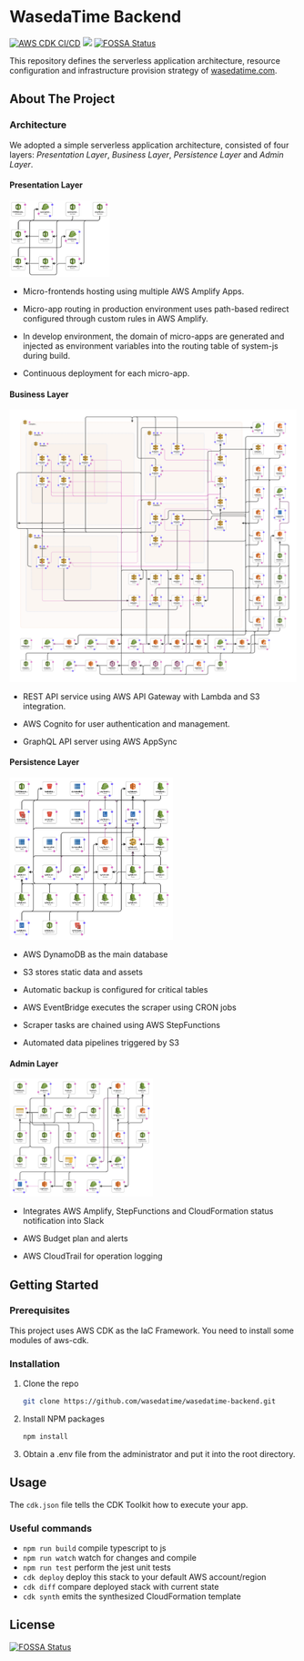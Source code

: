 # WasedaTime Backend

[![AWS CDK CI/CD](https://github.com/wasedatime/wasedatime-backend/actions/workflows/deploy.yml/badge.svg)](https://github.com/wasedatime/wasedatime-backend/actions/workflows/deploy.yml)
![](https://img.shields.io/website?up_color=green&up_message=online&url=https%3A%2F%2Fwasedatime.com)
[![FOSSA Status](https://app.fossa.com/api/projects/git%2Bgithub.com%2Fwasedatime%2Fwasedatime-backend.svg?type=shield)](https://app.fossa.com/projects/git%2Bgithub.com%2Fwasedatime%2Fwasedatime-backend?ref=badge_shield)

This repository defines the serverless application architecture, resource configuration and infrastructure provision strategy of 
[wasedatime.com](https://wasedatime.com).

## About The Project

### Architecture

We adopted a simple serverless application architecture, consisted of four layers: *Presentation Layer*, *Business
Layer*,
*Persistence Layer* and *Admin Layer*.

#### Presentation Layer

<img src="doc/pre.png" alt="Presentation Layer" width=35%/>

- Micro-frontends hosting using multiple AWS Amplify Apps.

- Micro-app routing in production environment uses path-based redirect configured through custom rules in AWS Amplify.

- In develop environment, the domain of micro-apps are generated and injected as environment variables into the routing
  table of system-js during build.

- Continuous deployment for each micro-app.

#### Business Layer

![Business Layer](doc/biz.png)

- REST API service using AWS API Gateway with Lambda and S3 integration.

- AWS Cognito for user authentication and management.

- GraphQL API server using AWS AppSync

#### Persistence Layer

<img src="doc/pers.png" alt="Persistence Layer" width=57%/>

- AWS DynamoDB as the main database

- S3 stores static data and assets

- Automatic backup is configured for critical tables

- AWS EventBridge executes the scraper using CRON jobs

- Scraper tasks are chained using AWS StepFunctions

- Automated data pipelines triggered by S3

#### Admin Layer

<img src="doc/admin.png" alt="Admin Layer" width=50%/>

- Integrates AWS Amplify, StepFunctions and CloudFormation status notification into Slack

- AWS Budget plan and alerts

- AWS CloudTrail for operation logging

## Getting Started

### Prerequisites

This project uses AWS CDK as the IaC Framework. You need to install some modules of aws-cdk.

### Installation

1. Clone the repo
   ```sh
   git clone https://github.com/wasedatime/wasedatime-backend.git
   ```
3. Install NPM packages
   ```sh
   npm install
   ```
4. Obtain a .env file from the administrator and put it into the root directory.

## Usage
The `cdk.json` file tells the CDK Toolkit how to execute your app.

### Useful commands

 * `npm run build`   compile typescript to js
 * `npm run watch`   watch for changes and compile
 * `npm run test`    perform the jest unit tests
 * `cdk deploy`      deploy this stack to your default AWS account/region
 * `cdk diff`        compare deployed stack with current state
 * `cdk synth`       emits the synthesized CloudFormation template


## License
[![FOSSA Status](https://app.fossa.com/api/projects/git%2Bgithub.com%2Fwasedatime%2Fwasedatime-backend.svg?type=large)](https://app.fossa.com/projects/git%2Bgithub.com%2Fwasedatime%2Fwasedatime-backend?ref=badge_large)